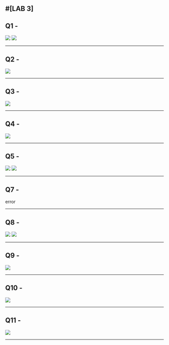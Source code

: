 #[LAB 3]<br />
------------------------------
## Q1 - <br />

<img src="./pics/01.png" />
<img src="./pics/01-01.png"  />

--------------------------------------------------------
## Q2 - <br />
<img src="./pics/02.png"  />

---------------------------------------------------------
## Q3 - <br />

<img src="./pics/03.png"  />

---------------------------------------------------------
## Q4 - <br />

<img src="./pics/04.png"  />

-----------------------------------------------------------
## Q5 - <br />

<img src="./pics/05.png"  />
<img src="./pics/05-02.png"  />

----------------------------------------------------------
## Q7 - <br />
error

----------------------------------------------------------
## Q8 - <br />

<img src="./pics/08.png" />
<img src="./pics/08-01.png"  />

----------------------------------------------------------
## Q9 - <br />

<img src="./pics/09.png"  />

-----------------------------------------------------
## Q10 - <br />

<img src="./pics/10.png" />

--------------------------------------------------------
## Q11 - <br />

<img src="./pics/11.png"  />

--------------------------------------------------------
